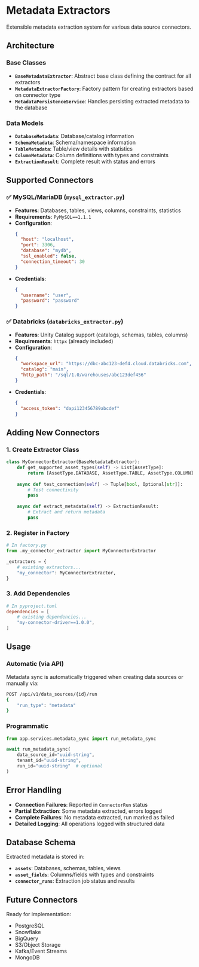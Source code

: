 # Metadata Extractors

Extensible metadata extraction system for various data source connectors.

## Architecture

### Base Classes
- **`BaseMetadataExtractor`**: Abstract base class defining the contract for all extractors
- **`MetadataExtractorFactory`**: Factory pattern for creating extractors based on connector type
- **`MetadataPersistenceService`**: Handles persisting extracted metadata to the database

### Data Models
- **`DatabaseMetadata`**: Database/catalog information
- **`SchemaMetadata`**: Schema/namespace information  
- **`TableMetadata`**: Table/view details with statistics
- **`ColumnMetadata`**: Column definitions with types and constraints
- **`ExtractionResult`**: Complete result with status and errors

## Supported Connectors

### ✅ MySQL/MariaDB (`mysql_extractor.py`)
- **Features**: Databases, tables, views, columns, constraints, statistics
- **Requirements**: `PyMySQL==1.1.1`
- **Configuration**:
  ```json
  {
    "host": "localhost",
    "port": 3306,
    "database": "mydb",
    "ssl_enabled": false,
    "connection_timeout": 30
  }
  ```
- **Credentials**:
  ```json
  {
    "username": "user",
    "password": "password"
  }
  ```

### ✅ Databricks (`databricks_extractor.py`)
- **Features**: Unity Catalog support (catalogs, schemas, tables, columns)
- **Requirements**: `httpx` (already included)
- **Configuration**:
  ```json
  {
    "workspace_url": "https://dbc-abc123-def4.cloud.databricks.com",
    "catalog": "main",
    "http_path": "/sql/1.0/warehouses/abc123def456"
  }
  ```
- **Credentials**:
  ```json
  {
    "access_token": "dapi123456789abcdef"
  }
  ```

## Adding New Connectors

### 1. Create Extractor Class
```python
class MyConnectorExtractor(BaseMetadataExtractor):
    def get_supported_asset_types(self) -> List[AssetType]:
        return [AssetType.DATABASE, AssetType.TABLE, AssetType.COLUMN]
    
    async def test_connection(self) -> Tuple[bool, Optional[str]]:
        # Test connectivity
        pass
    
    async def extract_metadata(self) -> ExtractionResult:
        # Extract and return metadata
        pass
```

### 2. Register in Factory
```python
# In factory.py
from .my_connector_extractor import MyConnectorExtractor

_extractors = {
    # existing extractors...
    "my_connector": MyConnectorExtractor,
}
```

### 3. Add Dependencies
```toml
# In pyproject.toml
dependencies = [
    # existing dependencies...
    "my-connector-driver==1.0.0",
]
```

## Usage

### Automatic (via API)
Metadata sync is automatically triggered when creating data sources or manually via:
```bash
POST /api/v1/data_sources/{id}/run
{
    "run_type": "metadata"
}
```

### Programmatic
```python
from app.services.metadata_sync import run_metadata_sync

await run_metadata_sync(
    data_source_id="uuid-string",
    tenant_id="uuid-string", 
    run_id="uuid-string"  # optional
)
```

## Error Handling

- **Connection Failures**: Reported in `ConnectorRun` status
- **Partial Extraction**: Some metadata extracted, errors logged
- **Complete Failures**: No metadata extracted, run marked as failed
- **Detailed Logging**: All operations logged with structured data

## Database Schema

Extracted metadata is stored in:
- **`assets`**: Databases, schemas, tables, views
- **`asset_fields`**: Columns/fields with types and constraints
- **`connector_runs`**: Extraction job status and results

## Future Connectors

Ready for implementation:
- PostgreSQL
- Snowflake  
- BigQuery
- S3/Object Storage
- Kafka/Event Streams
- MongoDB